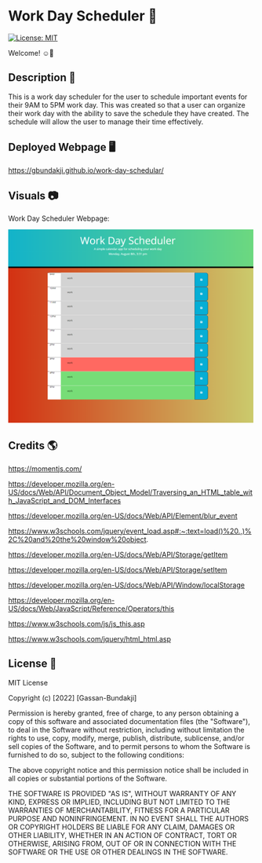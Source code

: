 # Work Day Scheduler 📅

[![License: MIT](https://img.shields.io/badge/License-MIT-yellow.svg)](https://opensource.org/licenses/MIT)

Welcome! ☺️👋

## Description 📝

This is a work day scheduler for the user to schedule important events for their 9AM to 5PM work day. This was created so that a user can organize their work day with the ability to save the schedule they have created. The schedule will allow the user to manage their time effectively.

## Deployed Webpage 🖥️

https://gbundakji.github.io/work-day-schedular/

## Visuals 📷

Work Day Scheduler Webpage:

<img src = "./assets/images/workschedule.png" width = "500px">

## Credits 🌎

https://momentjs.com/

https://developer.mozilla.org/en-US/docs/Web/API/Document_Object_Model/Traversing_an_HTML_table_with_JavaScript_and_DOM_Interfaces

https://developer.mozilla.org/en-US/docs/Web/API/Element/blur_event

https://www.w3schools.com/jquery/event_load.asp#:~:text=load()%20.,)%2C%20and%20the%20window%20object.

https://developer.mozilla.org/en-US/docs/Web/API/Storage/getItem

https://developer.mozilla.org/en-US/docs/Web/API/Storage/setItem

https://developer.mozilla.org/en-US/docs/Web/API/Window/localStorage

https://developer.mozilla.org/en-US/docs/Web/JavaScript/Reference/Operators/this

https://www.w3schools.com/js/js_this.asp

https://www.w3schools.com/jquery/html_html.asp

## License 🔑

MIT License

Copyright (c) [2022] [Gassan-Bundakji]

Permission is hereby granted, free of charge, to any person obtaining a copy of this software and associated documentation files (the "Software"), to deal in the Software without restriction, including without limitation the rights to use, copy, modify, merge, publish, distribute, sublicense, and/or sell copies of the Software, and to permit persons to whom the Software is furnished to do so, subject to the following conditions:

The above copyright notice and this permission notice shall be included in all copies or substantial portions of the Software.

THE SOFTWARE IS PROVIDED "AS IS", WITHOUT WARRANTY OF ANY KIND, EXPRESS OR IMPLIED, INCLUDING BUT NOT LIMITED TO THE WARRANTIES OF MERCHANTABILITY, FITNESS FOR A PARTICULAR PURPOSE AND NONINFRINGEMENT. IN NO EVENT SHALL THE AUTHORS OR COPYRIGHT HOLDERS BE LIABLE FOR ANY CLAIM, DAMAGES OR OTHER LIABILITY, WHETHER IN AN ACTION OF CONTRACT, TORT OR OTHERWISE, ARISING FROM, OUT OF OR IN CONNECTION WITH THE SOFTWARE OR THE USE OR OTHER DEALINGS IN THE SOFTWARE.



